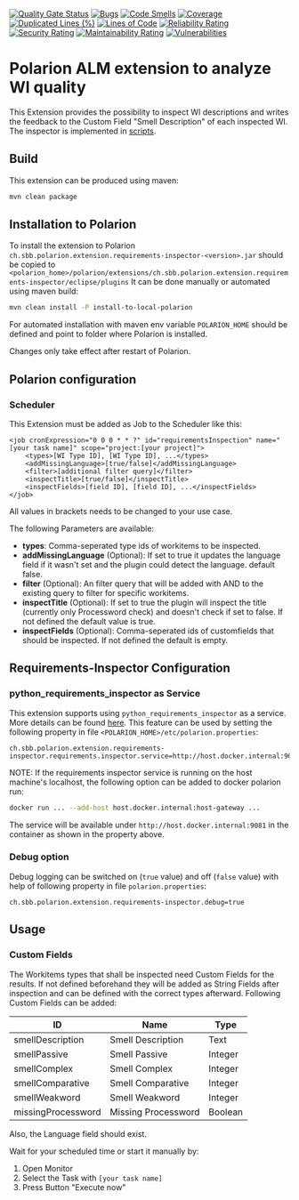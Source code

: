 [![Quality Gate Status](https://sonarcloud.io/api/project_badges/measure?project=SchweizerischeBundesbahnen_ch.sbb.polarion.extension.requirements-inspector&metric=alert_status)](https://sonarcloud.io/summary/new_code?id=SchweizerischeBundesbahnen_ch.sbb.polarion.extension.requirements-inspector)
[![Bugs](https://sonarcloud.io/api/project_badges/measure?project=SchweizerischeBundesbahnen_ch.sbb.polarion.extension.requirements-inspector&metric=bugs)](https://sonarcloud.io/summary/new_code?id=SchweizerischeBundesbahnen_ch.sbb.polarion.extension.requirements-inspector)
[![Code Smells](https://sonarcloud.io/api/project_badges/measure?project=SchweizerischeBundesbahnen_ch.sbb.polarion.extension.requirements-inspector&metric=code_smells)](https://sonarcloud.io/summary/new_code?id=SchweizerischeBundesbahnen_ch.sbb.polarion.extension.requirements-inspector)
[![Coverage](https://sonarcloud.io/api/project_badges/measure?project=SchweizerischeBundesbahnen_ch.sbb.polarion.extension.requirements-inspector&metric=coverage)](https://sonarcloud.io/summary/new_code?id=SchweizerischeBundesbahnen_ch.sbb.polarion.extension.requirements-inspector)
[![Duplicated Lines (%)](https://sonarcloud.io/api/project_badges/measure?project=SchweizerischeBundesbahnen_ch.sbb.polarion.extension.requirements-inspector&metric=duplicated_lines_density)](https://sonarcloud.io/summary/new_code?id=SchweizerischeBundesbahnen_ch.sbb.polarion.extension.requirements-inspector)
[![Lines of Code](https://sonarcloud.io/api/project_badges/measure?project=SchweizerischeBundesbahnen_ch.sbb.polarion.extension.requirements-inspector&metric=ncloc)](https://sonarcloud.io/summary/new_code?id=SchweizerischeBundesbahnen_ch.sbb.polarion.extension.requirements-inspector)
[![Reliability Rating](https://sonarcloud.io/api/project_badges/measure?project=SchweizerischeBundesbahnen_ch.sbb.polarion.extension.requirements-inspector&metric=reliability_rating)](https://sonarcloud.io/summary/new_code?id=SchweizerischeBundesbahnen_ch.sbb.polarion.extension.requirements-inspector)
[![Security Rating](https://sonarcloud.io/api/project_badges/measure?project=SchweizerischeBundesbahnen_ch.sbb.polarion.extension.requirements-inspector&metric=security_rating)](https://sonarcloud.io/summary/new_code?id=SchweizerischeBundesbahnen_ch.sbb.polarion.extension.requirements-inspector)
[![Maintainability Rating](https://sonarcloud.io/api/project_badges/measure?project=SchweizerischeBundesbahnen_ch.sbb.polarion.extension.requirements-inspector&metric=sqale_rating)](https://sonarcloud.io/summary/new_code?id=SchweizerischeBundesbahnen_ch.sbb.polarion.extension.requirements-inspector)
[![Vulnerabilities](https://sonarcloud.io/api/project_badges/measure?project=SchweizerischeBundesbahnen_ch.sbb.polarion.extension.requirements-inspector&metric=vulnerabilities)](https://sonarcloud.io/summary/new_code?id=SchweizerischeBundesbahnen_ch.sbb.polarion.extension.requirements-inspector)

# Polarion ALM extension to analyze WI quality

This Extension provides the possibility to inspect WI descriptions and writes the feedback to the Custom Field "Smell Description" of each inspected WI.
The inspector is implemented in [scripts](https://github.com/SchweizerischeBundesbahnen/python-requirements-inspector/).

## Build

This extension can be produced using maven:
```bash
mvn clean package
```

## Installation to Polarion

To install the extension to Polarion `ch.sbb.polarion.extension.requirements-inspector-<version>.jar`
should be copied to `<polarion_home>/polarion/extensions/ch.sbb.polarion.extension.requirements-inspector/eclipse/plugins`
It can be done manually or automated using maven build:
```bash
mvn clean install -P install-to-local-polarion
```
For automated installation with maven env variable `POLARION_HOME` should be defined and point to folder where Polarion is installed.

Changes only take effect after restart of Polarion.

## Polarion configuration

### Scheduler

This Extension must be added as Job to the Scheduler like this:

    <job cronExpression="0 0 0 * * ?" id="requirementsInspection" name="[your task name]" scope="project:[your project]">
        <types>[WI Type ID], [WI Type ID], ...</types>
        <addMissingLanguage>[true/false]</addMissingLanguage>
        <filter>[additional filter query]</filter>
        <inspectTitle>[true/false]</inspectTitle>
        <inspectFields>[field ID], [field ID], ...</inspectFields>
    </job>

All values in brackets needs to be changed to your use case.

The following Parameters are available:

- **types**: Comma-seperated type ids of workitems to be inspected.
- **addMissingLanguage** (Optional): If set to true it updates the language field if it wasn't set and the plugin could detect the language. default false.
- **filter** (Optional): An filter query that will be added with AND to the existing query to filter for specific workitems.
- **inspectTitle** (Optional): If set to true the plugin will inspect the title (currently only Processword check) and doesn't check if set to false. If not defined the default value is true.
- **inspectFields** (Optional): Comma-seperated ids of customfields that should be inspected. If not defined the default is empty.

## Requirements-Inspector Configuration

### python_requirements_inspector as Service

This extension supports using `python_requirements_inspector` as a service. More details can be found [here](https://github.com/SchweizerischeBundesbahnen/polarion-requirements-inspector-service/).
This feature can be used by setting the following property in file `<POLARION_HOME>/etc/polarion.properties`:

```properties
ch.sbb.polarion.extension.requirements-inspector.requirements.inspector.service=http://host.docker.internal:9081
```

NOTE: If the requirements inspector service is running on the host machine's localhost, the following option can be added to docker polarion run:

```bash
docker run ... --add-host host.docker.internal:host-gateway ...
```

The service will be available under `http://host.docker.internal:9081` in the container as shown in the property above.

### Debug option

Debug logging can be switched on (`true` value) and off (`false` value) with help of following property in file `polarion.properties`:

```properties
ch.sbb.polarion.extension.requirements-inspector.debug=true
```

## Usage

### Custom Fields

The Workitems types that shall be inspected need Custom Fields for the results. If not defined beforehand they will be added as String Fields after inspection and can be defined with the correct types afterward. Following Custom Fields can
be added:

| ID                 | Name                | Type    |
|--------------------|---------------------|---------|
| smellDescription   | Smell Description   | Text    |
| smellPassive       | Smell Passive       | Integer |
| smellComplex       | Smell Complex       | Integer |
| smellComparative   | Smell Comparative   | Integer |
| smellWeakword      | Smell Weakword      | Integer |
| missingProcessword | Missing Processword | Boolean |

Also, the Language field should exist.

Wait for your scheduled time or start it manually by:

1. Open Monitor
2. Select the Task with `[your task name]`
3. Press Button "Execute now"